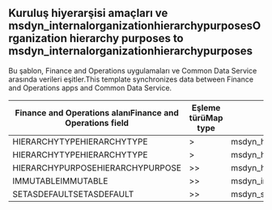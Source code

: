 ## <a name="organization-hierarchy-purposes-to-msdyn_internalorganizationhierarchypurposes"></a><span data-ttu-id="96b01-101">Kuruluş hiyerarşisi amaçları ve msdyn_internalorganizationhierarchypurposes</span><span class="sxs-lookup"><span data-stu-id="96b01-101">Organization hierarchy purposes to msdyn_internalorganizationhierarchypurposes</span></span>

<span data-ttu-id="96b01-102">Bu şablon, Finance and Operations uygulamaları ve Common Data Service arasında verileri eşitler.</span><span class="sxs-lookup"><span data-stu-id="96b01-102">This template synchronizes data between Finance and Operations apps and Common Data Service.</span></span>

<span data-ttu-id="96b01-103">Finance and Operations alanı</span><span class="sxs-lookup"><span data-stu-id="96b01-103">Finance and Operations field</span></span> | <span data-ttu-id="96b01-104">Eşleme türü</span><span class="sxs-lookup"><span data-stu-id="96b01-104">Map type</span></span> | <span data-ttu-id="96b01-105">Diğer Dynamics 365 alanı</span><span class="sxs-lookup"><span data-stu-id="96b01-105">Other Dynamics 365 field</span></span> | <span data-ttu-id="96b01-106">Varsayılan değer</span><span class="sxs-lookup"><span data-stu-id="96b01-106">Default value</span></span>
---|---|---|---
<span data-ttu-id="96b01-107">HIERARCHYTYPE</span><span class="sxs-lookup"><span data-stu-id="96b01-107">HIERARCHYTYPE</span></span> | > | <span data-ttu-id="96b01-108">msdyn_hierarchypurposetypename</span><span class="sxs-lookup"><span data-stu-id="96b01-108">msdyn_hierarchypurposetypename</span></span> | 
<span data-ttu-id="96b01-109">HIERARCHYTYPE</span><span class="sxs-lookup"><span data-stu-id="96b01-109">HIERARCHYTYPE</span></span> | > | <span data-ttu-id="96b01-110">msdyn_hierarchytype.msdyn_name</span><span class="sxs-lookup"><span data-stu-id="96b01-110">msdyn_hierarchytype.msdyn_name</span></span> | 
<span data-ttu-id="96b01-111">HIERARCHYPURPOSE</span><span class="sxs-lookup"><span data-stu-id="96b01-111">HIERARCHYPURPOSE</span></span> | >> | <span data-ttu-id="96b01-112">msdyn_hierarchypurpose</span><span class="sxs-lookup"><span data-stu-id="96b01-112">msdyn_hierarchypurpose</span></span> | 
<span data-ttu-id="96b01-113">IMMUTABLE</span><span class="sxs-lookup"><span data-stu-id="96b01-113">IMMUTABLE</span></span> | >> | <span data-ttu-id="96b01-114">msdyn_immutable</span><span class="sxs-lookup"><span data-stu-id="96b01-114">msdyn_immutable</span></span> | 
<span data-ttu-id="96b01-115">SETASDEFAULT</span><span class="sxs-lookup"><span data-stu-id="96b01-115">SETASDEFAULT</span></span> | >> | <span data-ttu-id="96b01-116">msdyn_setasdefault</span><span class="sxs-lookup"><span data-stu-id="96b01-116">msdyn_setasdefault</span></span> | 
